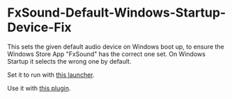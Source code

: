 # FxSound-Default-Windows-Startup-Device-Fix
This sets the given default audio device on Windows boot up, to ensure the Windows Store App "FxSound" has the correct one set. On Windows Startup it selects the wrong one by default.

Set it to run with [this launcher](https://github.com/A-gent/WINDOWS-LAUNCHER-SYSTEM).

Use it with [this plugin](https://github.com/A-gent/SET-AUDIODEVICE-FIX-STEAM-Locker/tree/main).
